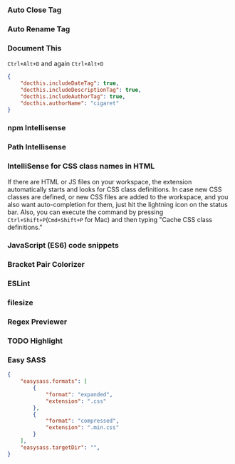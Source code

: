 ### Auto Close Tag

### Auto Rename Tag

### Document This

`Ctrl+Alt+D` and again `Ctrl+Alt+D`

```json
{
    "docthis.includeDateTag": true,
    "docthis.includeDescriptionTag": true,
    "docthis.includeAuthorTag": true,
    "docthis.authorName": "cigaret"
}
```

### npm Intellisense

### Path Intellisense

### IntelliSense for CSS class names in HTML

If there are HTML or JS files on your workspace, the extension automatically starts and looks for CSS class definitions. In case new CSS classes are defined, or new CSS files are added to the workspace, and you also want auto-completion for them, just hit the lightning icon on the status bar. Also, you can execute the command by pressing `Ctrl+Shift+P`(`Cmd+Shift+P` for Mac) and then typing "Cache CSS class definitions."

### JavaScript (ES6) code snippets

### Bracket Pair Colorizer

### ESLint 

### filesize

### Regex Previewer

### TODO Highlight

### Easy SASS

```json
{
    "easysass.formats": [
        {
            "format": "expanded",
            "extension": ".css"
        },
        {
            "format": "compressed",
            "extension": ".min.css"
        }
    ],
    "easysass.targetDir": "",
}
```


